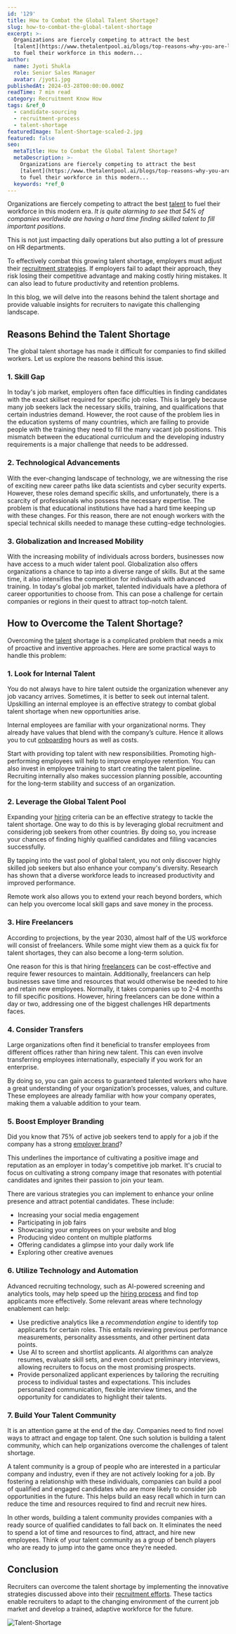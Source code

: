 ```yaml
---
id: '129'
title: How to Combat the Global Talent Shortage?
slug: how-to-combat-the-global-talent-shortage
excerpt: >-
  Organizations are fiercely competing to attract the best
  [talent](https://www.thetalentpool.ai/blogs/top-reasons-why-you-are-losing-top-talent-to-competitors/)
  to fuel their workforce in this modern...
author:
  name: Jyoti Shukla
  role: Senior Sales Manager
  avatar: /jyoti.jpg
publishedAt: 2024-03-28T00:00:00.000Z
readTime: 7 min read
category: Recruitment Know How
tags: &ref_0
  - candidate-sourcing
  - recruitment-process
  - talent-shortage
featuredImage: Talent-Shortage-scaled-2.jpg
featured: false
seo:
  metaTitle: How to Combat the Global Talent Shortage?
  metaDescription: >-
    Organizations are fiercely competing to attract the best
    [talent](https://www.thetalentpool.ai/blogs/top-reasons-why-you-are-losing-top-talent-to-competitors/)
    to fuel their workforce in this modern...
  keywords: *ref_0
---
```


Organizations are fiercely competing to attract the best [talent](https://www.thetalentpool.ai/blogs/top-reasons-why-you-are-losing-top-talent-to-competitors/) to fuel their workforce in this modern era. _It is quite alarming to see that 54% of companies worldwide are having a hard time finding skilled talent to fill important positions_.

This is not just impacting daily operations but also putting a lot of pressure on HR departments.

To effectively combat this growing talent shortage, employers must adjust their [recruitment strategies](https://www.thetalentpool.ai/blogs/5-recruitment-strategies-that-will-help-you-find-hidden-talent/). If employers fail to adapt their approach, they risk losing their competitive advantage and making costly hiring mistakes. It can also lead to future productivity and retention problems.

In this blog, we will delve into the reasons behind the talent shortage and provide valuable insights for recruiters to navigate this challenging landscape.

## **Reasons Behind the Talent Shortage**

The global talent shortage has made it difficult for companies to find skilled workers. Let us explore the reasons behind this issue.

### **1**. **Skill Gap**

In today's job market, employers often face difficulties in finding candidates with the exact skillset required for specific job roles. This is largely because many job seekers lack the necessary skills, training, and qualifications that certain industries demand. However, the root cause of the problem lies in the education systems of many countries, which are failing to provide people with the training they need to fill the many vacant job positions. This mismatch between the educational curriculum and the developing industry requirements is a major challenge that needs to be addressed.

### **2**. **Technological Advancements**

With the ever-changing landscape of technology, we are witnessing the rise of exciting new career paths like data scientists and cyber security experts. However, these roles demand specific skills, and unfortunately, there is a scarcity of professionals who possess the necessary expertise. The problem is that educational institutions have had a hard time keeping up with these changes. For this reason, there are not enough workers with the special technical skills needed to manage these cutting-edge technologies.

### **3**. **Globalization and Increased Mobility**

With the increasing mobility of individuals across borders, businesses now have access to a much wider talent pool. Globalization also offers organizations a chance to tap into a diverse range of skills. But at the same time, it also intensifies the competition for individuals with advanced training. In today's global job market, talented individuals have a plethora of career opportunities to choose from. This can pose a challenge for certain companies or regions in their quest to attract top-notch talent.

## **How to Overcome the Talent Shortage?**

Overcoming the [talent](https://www.thetalentpool.ai/blogs/why-hiring-early-talent-key-any-recruitment-strategy/) shortage is a complicated problem that needs a mix of proactive and inventive approaches. Here are some practical ways to handle this problem:

### **1\. Look for Internal Talent**

You do not always have to hire talent outside the organization whenever any job vacancy arrives. Sometimes, it is better to seek out internal talent. Upskilling an internal employee is an effective strategy to combat global talent shortage when new opportunities arise.

Internal employees are familiar with your organizational norms. They already have values that blend with the company’s culture. Hence it allows you to cut [onboarding](https://www.thetalentpool.ai/blogs/6-onboarding-metrics-most-important-in-hiring-process/) hours as well as costs.

Start with providing top talent with new responsibilities. Promoting high-performing employees will help to improve employee retention. You can also invest in employee training to start creating the talent pipeline. Recruiting internally also makes succession planning possible, accounting for the long-term stability and success of an organization.

### **2\. Leverage the Global Talent Pool**

Expanding your [hiring](https://www.thetalentpool.ai/blogs/8-tips-for-hiring-managers-to-interview-candidates/) criteria can be an effective strategy to tackle the talent shortage. One way to do this is by leveraging global recruitment and considering job seekers from other countries. By doing so, you increase your chances of finding highly qualified candidates and filling vacancies successfully.

By tapping into the vast pool of global talent, you not only discover highly skilled job seekers but also enhance your company's diversity. Research has shown that a diverse workforce leads to increased productivity and improved performance.

Remote work also allows you to extend your reach beyond borders, which can help you overcome local skill gaps and save money in the process.

### **3\. Hire Freelancers**

According to projections, by the year 2030, almost half of the US workforce will consist of freelancers. While some might view them as a quick fix for talent shortages, they can also become a long-term solution.

One reason for this is that hiring [freelancers](https://www.thetalentpool.ai/blogs/how-to-hire-freelancers-a-guide-for-recruiters/) can be cost-effective and require fewer resources to maintain. Additionally, freelancers can help businesses save time and resources that would otherwise be needed to hire and retain new employees. Normally, it takes companies up to 2-4 months to fill specific positions. However, hiring freelancers can be done within a day or two, addressing one of the biggest challenges HR departments faces.

### **4\. Consider Transfers**

Large organizations often find it beneficial to transfer employees from different offices rather than hiring new talent. This can even involve transferring employees internationally, especially if you work for an enterprise.

By doing so, you can gain access to guaranteed talented workers who have a great understanding of your organization’s processes, values, and culture. These employees are already familiar with how your company operates, making them a valuable addition to your team.

### **5\. Boost Employer Branding**

Did you know that 75% of active job seekers tend to apply for a job if the company has a strong [employer brand](https://www.thetalentpool.ai/blogs/10-key-metrics-for-tracking-your-employer-brand/)?

This underlines the importance of cultivating a positive image and reputation as an employer in today's competitive job market. It's crucial to focus on cultivating a strong company image that resonates with potential candidates and ignites their passion to join your team.

There are various strategies you can implement to enhance your online presence and attract potential candidates. These include:

- Increasing your social media engagement
- Participating in job fairs
- Showcasing your employees on your website and blog
- Producing video content on multiple platforms
- Offering candidates a glimpse into your daily work life
- Exploring other creative avenues

### **6\. Utilize Technology and Automation**

Advanced recruiting technology, such as AI-powered screening and analytics tools, may help speed up the [hiring process](https://www.thetalentpool.ai/blogs/7-reasons-why-candidates-drop-out-from-hiring-process/) and find top applicants more effectively. Some relevant areas where technology enablement can help:

- Use predictive analytics like a _recommendation engine_ to identify top applicants for certain roles. This entails reviewing previous performance measurements, personality assessments, and other pertinent data points.
- Use AI to screen and shortlist applicants. AI algorithms can analyze resumes, evaluate skill sets, and even conduct preliminary interviews, allowing recruiters to focus on the most promising prospects.
- Provide personalized applicant experiences by tailoring the recruiting process to individual tastes and expectations. This includes personalized communication, flexible interview times, and the opportunity for candidates to highlight their talents.

### **7\. Build Your Talent Community**

It is an attention game at the end of the day. Companies need to find novel ways to attract and engage top talent. One such solution is building a talent community, which can help organizations overcome the challenges of talent shortage.

A talent community is a group of people who are interested in a particular company and industry, even if they are not actively looking for a job. By fostering a relationship with these individuals, companies can build a pool of qualified and engaged candidates who are more likely to consider job opportunities in the future. This helps build an easy recall which in turn can reduce the time and resources required to find and recruit new hires.

In other words, building a talent community provides companies with a ready source of qualified candidates to fall back on. It eliminates the need to spend a lot of time and resources to find, attract, and hire new employees. Think of your talent community as a group of bench players who are ready to jump into the game once they’re needed.

## **Conclusion**

Recruiters can overcome the talent shortage by implementing the innovative strategies discussed above into their [recruitment efforts](https://www.thetalentpool.ai/blogs/boost-your-recruitment-efforts-with-employee-referral-program/). These tactics enable recruiters to adapt to the changing environment of the current job market and develop a trained, adaptive workforce for the future.

![Talent-Shortage](images/Talent-Shortage-1024x537.jpg)
